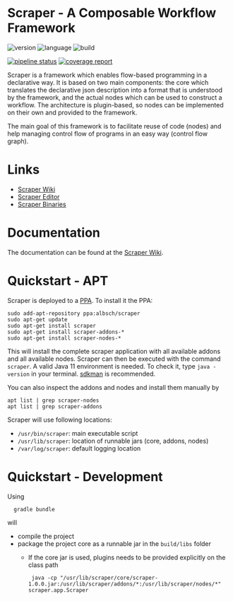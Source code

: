 Scraper - A Composable Workflow Framework
=========================================

![version](https://img.shields.io/badge/version-1.0.0-green.svg)
![language](https://img.shields.io/badge/language-java11-blue.svg)
![build](https://img.shields.io/badge/build-gradle-yellowgreen.svg)

[![pipeline status](https://git.server1.link/scraper/scraper/badges/master/pipeline.svg)](https://git.server1.link/scraper/scraper/commits/master)
[![coverage report](https://git.server1.link/scraper/scraper/badges/master/coverage.svg)](https://git.server1.link/scraper/scraper/commits/master)

Scraper is a framework which enables flow-based programming in a declarative way. 
It is based on two main components: 
the core which translates the declarative json description into a format that is understood by
the framework, and the actual nodes which can be used to construct a workflow.
The architecture is plugin-based, so nodes can be implemented on their own and provided
to the framework.

The main goal of this framework is to facilitate reuse of code (nodes) and help
managing control flow of programs in an easy way (control flow graph).

# Links

* [Scraper Wiki](https://wiki.scraper.server1.link)
* [Scraper Editor](https://editor.scraper.server1.link)
* [Scraper Binaries](https://binaries.scraper.server1.link)

# Documentation

The documentation can be found at the [Scraper Wiki](https://wiki.scraper.server1.link).

# Quickstart - APT

Scraper is deployed to a [PPA](https://launchpad.net/~albsch/+archive/ubuntu/scraper). To install it the PPA:

    sudo add-apt-repository ppa:albsch/scraper
    sudo apt-get update
    sudo apt-get install scraper
    sudo apt-get install scraper-addons-*
    sudo apt-get install scraper-nodes-*
    
This will install the complete scraper application with all available addons and all available nodes. 
Scraper can then be executed with the command `scraper`. 
A valid Java 11 environment is needed.
To check it, type `java -version` in your terminal.
[sdkman](https://sdkman.io) is recommended.

You can also inspect the addons and nodes and install them manually by

    apt list | grep scraper-nodes
    apt list | grep scraper-addons

Scraper will use following locations:

* `/usr/bin/scraper`: main executable script
* `/usr/lib/scraper`: location of runnable jars (core, addons, nodes)
* `/var/log/scraper`: default logging location

# Quickstart - Development

Using

      gradle bundle

will

* compile the project 
* package the project core as a runnable jar in the `build/libs` folder
  * If the core jar is used, plugins needs to be provided explicitly on the class path
  
         java -cp "/usr/lib/scraper/core/scraper-1.0.0.jar:/usr/lib/scraper/addons/*:/usr/lib/scraper/nodes/*" scraper.app.Scraper
